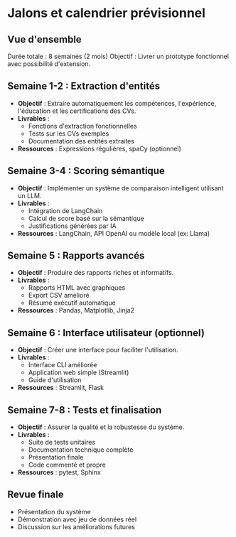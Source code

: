 # Jalons et calendrier prévisionnel

## Vue d'ensemble
Durée totale : 8 semaines (2 mois)
Objectif : Livrer un prototype fonctionnel avec possibilité d'extension.

## Semaine 1-2 : Extraction d'entités
- **Objectif** : Extraire automatiquement les compétences, l'expérience, l'éducation et les certifications des CVs.
- **Livrables** :
  - Fonctions d'extraction fonctionnelles
  - Tests sur les CVs exemples
  - Documentation des entités extraites
- **Ressources** : Expressions régulières, spaCy (optionnel)

## Semaine 3-4 : Scoring sémantique
- **Objectif** : Implémenter un système de comparaison intelligent utilisant un LLM.
- **Livrables** :
  - Intégration de LangChain
  - Calcul de score basé sur la sémantique
  - Justifications générées par IA
- **Ressources** : LangChain, API OpenAI ou modèle local (ex: Llama)

## Semaine 5 : Rapports avancés
- **Objectif** : Produire des rapports riches et informatifs.
- **Livrables** :
  - Rapports HTML avec graphiques
  - Export CSV amélioré
  - Résumé exécutif automatique
- **Ressources** : Pandas, Matplotlib, Jinja2

## Semaine 6 : Interface utilisateur (optionnel)
- **Objectif** : Créer une interface pour faciliter l'utilisation.
- **Livrables** :
  - Interface CLI améliorée
  - Application web simple (Streamlit)
  - Guide d'utilisation
- **Ressources** : Streamlit, Flask

## Semaine 7-8 : Tests et finalisation
- **Objectif** : Assurer la qualité et la robustesse du système.
- **Livrables** :
  - Suite de tests unitaires
  - Documentation technique complète
  - Présentation finale
  - Code commenté et propre
- **Ressources** : pytest, Sphinx

## Revue finale
- Présentation du système
- Démonstration avec jeu de données réel
- Discussion sur les améliorations futures